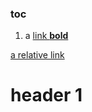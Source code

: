 ### toc

1. a [link **bold**](https://github.com/StefanSchade/StefanSchade/new/master#header-1)

[a relative link](ProjectList.md)



# header 1




